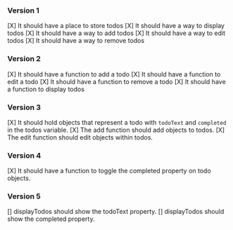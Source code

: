 ### Version 1

[X] It should have a place to store todos
[X] It should have a way to display todos
[X] It should have a way to add todos
[X] It should have a way to edit todos
[X] It should have a way to remove todos

### Version 2

[X] It should have a function to add a todo
[X] It should have a function to edit a todo
[X] It should have a function to remove a todo
[X] It should have a function to display todos

### Version 3

[X] It should hold objects that represent a todo with `todoText` and
`completed` in the todos variable.
[X] The add function should add objects to todos.
[X] The edit function should edit objects within todos.

### Version 4

[X] It should have a function to toggle the completed property on todo objects.

### Version 5

[] displayTodos should show the todoText property.
[] displayTodos should show the completed property.
